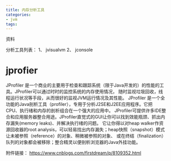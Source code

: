 ```yaml
---
title: 内存分析工具
categories: 
- jvm
tags:
---
```


资料

分析工具列表：
1、	jvisualvm
2、	jconsole


# jprofier
JProfiler 是一个商业的主要用于检查和跟踪系统（限于Java开发的）的性能的工具。JProfiler可以通过时时的监控系统的内存使用情况，
随时监视垃圾回收，线程运行状况等手段，从而很好的监视JVM运行情况及其性能。
JProfiler 是一个全功能的Java剖析工具（profiler），专用于分析J2SE和J2EE应用程序。它把CPU、执行绪和内存的剖析组合在一个强大的应用中。
JProfiler可提供许多IDE整合和应用服务器整合用途。JProfiler直觉式的GUI让你可以找到效能瓶颈、抓出内存漏失(memory leaks)、并解决执行绪的问题。
它让你得以对heap walker作资源回收器的root analysis，可以轻易找出内存漏失；heap快照（snapshot）模式让未被参照（reference）的对象、稍微被参照的对象、
或在终结（finalization）队列的对象都会被移除；整合精灵以便剖析浏览器的Java外挂功能。




附件链接：
https://www.cnblogs.com/firstdream/p/8109352.html
